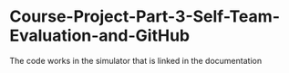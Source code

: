 # Course-Project-Part-3-Self-Team-Evaluation-and-GitHub
The code works in the simulator that is linked in the documentation

